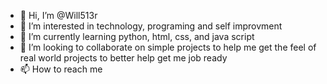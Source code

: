 - 👋 Hi, I’m @Will513r
- 👀 I’m interested in technology, programing and self improvment
- 🌱 I’m currently learning python, html, css, and java script 
- 💞️ I’m looking to collaborate on simple projects to help me get the feel of real world projects to better help get me job ready
- 📫 How to reach me 

<!---
Will513r/Will513r is a ✨ special ✨ repository because its `README.md` (this file) appears on your GitHub profile.
You can click the Preview link to take a look at your changes.
--->

